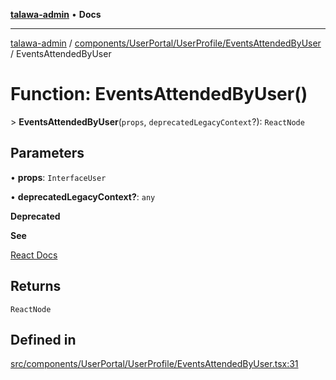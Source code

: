 [**talawa-admin**](../../../../../README.md) • **Docs**

***

[talawa-admin](../../../../../modules.md) / [components/UserPortal/UserProfile/EventsAttendedByUser](../README.md) / EventsAttendedByUser

# Function: EventsAttendedByUser()

\> **EventsAttendedByUser**(`props`, `deprecatedLegacyContext`?): `ReactNode`

## Parameters

• **props**: `InterfaceUser`

• **deprecatedLegacyContext?**: `any`

**Deprecated**

**See**

[React Docs](https://legacy.reactjs.org/docs/legacy-context.html#referencing-context-in-lifecycle-methods)

## Returns

`ReactNode`

## Defined in

[src/components/UserPortal/UserProfile/EventsAttendedByUser.tsx:31](https://github.com/PalisadoesFoundation/talawa-admin/blob/4bef0939e3fab4672bfd3599312195b8557e01a3/src/components/UserPortal/UserProfile/EventsAttendedByUser.tsx#L31)
